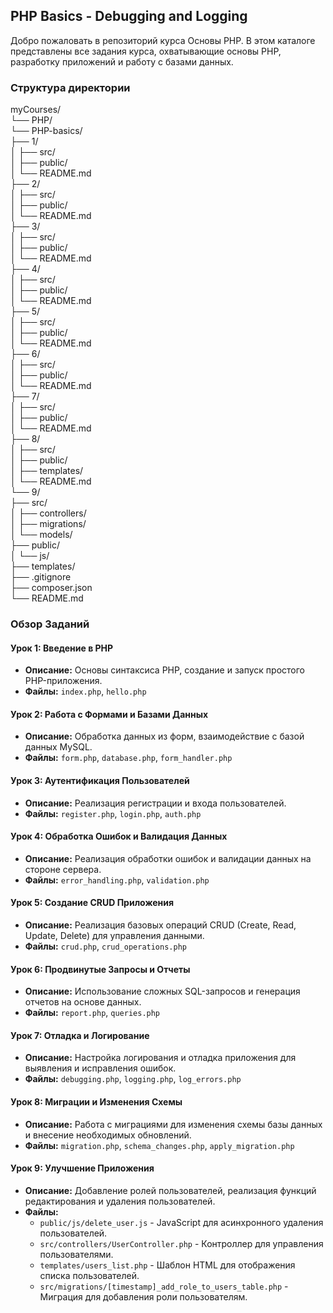 ## PHP Basics - Debugging and Logging

Добро пожаловать в репозиторий курса Основы PHP. В этом каталоге представлены все задания курса, охватывающие основы PHP, разработку приложений и работу с базами данных.

### Структура директории

myCourses/  
└── PHP/  
└── PHP-basics/  
├── 1/  
│ ├── src/  
│ ├── public/  
│ └── README.md  
├── 2/  
│ ├── src/  
│ ├── public/  
│ └── README.md  
├── 3/  
│ ├── src/  
│ ├── public/  
│ └── README.md  
├── 4/  
│ ├── src/  
│ ├── public/  
│ └── README.md  
├── 5/  
│ ├── src/  
│ ├── public/  
│ └── README.md  
├── 6/  
│ ├── src/  
│ ├── public/  
│ └── README.md  
├── 7/  
│ ├── src/  
│ ├── public/  
│ └── README.md  
├── 8/  
│ ├── src/  
│ ├── public/  
│ ├── templates/  
│ └── README.md  
└── 9/  
├── src/  
│ ├── controllers/  
│ ├── migrations/  
│ └── models/  
├── public/  
│ └── js/  
├── templates/  
├── .gitignore  
├── composer.json  
└── README.md  

### Обзор Заданий

#### Урок 1: Введение в PHP

- **Описание:** Основы синтаксиса PHP, создание и запуск простого PHP-приложения.
- **Файлы:** `index.php`, `hello.php`

#### Урок 2: Работа с Формами и Базами Данных

- **Описание:** Обработка данных из форм, взаимодействие с базой данных MySQL.
- **Файлы:** `form.php`, `database.php`, `form_handler.php`

#### Урок 3: Аутентификация Пользователей

- **Описание:** Реализация регистрации и входа пользователей.
- **Файлы:** `register.php`, `login.php`, `auth.php`

#### Урок 4: Обработка Ошибок и Валидация Данных

- **Описание:** Реализация обработки ошибок и валидации данных на стороне сервера.
- **Файлы:** `error_handling.php`, `validation.php`

#### Урок 5: Создание CRUD Приложения

- **Описание:** Реализация базовых операций CRUD (Create, Read, Update, Delete) для управления данными.
- **Файлы:** `crud.php`, `crud_operations.php`

#### Урок 6: Продвинутые Запросы и Отчеты

- **Описание:** Использование сложных SQL-запросов и генерация отчетов на основе данных.
- **Файлы:** `report.php`, `queries.php`

#### Урок 7: Отладка и Логирование

- **Описание:** Настройка логирования и отладка приложения для выявления и исправления ошибок.
- **Файлы:** `debugging.php`, `logging.php`, `log_errors.php`

#### Урок 8: Миграции и Изменения Схемы

- **Описание:** Работа с миграциями для изменения схемы базы данных и внесение необходимых обновлений.
- **Файлы:** `migration.php`, `schema_changes.php`, `apply_migration.php`

#### Урок 9: Улучшение Приложения

- **Описание:** Добавление ролей пользователей, реализация функций редактирования и удаления пользователей.
- **Файлы:**
  - `public/js/delete_user.js` - JavaScript для асинхронного удаления пользователей.
  - `src/controllers/UserController.php` - Контроллер для управления пользователями.
  - `templates/users_list.php` - Шаблон HTML для отображения списка пользователей.
  - `src/migrations/[timestamp]_add_role_to_users_table.php` - Миграция для добавления роли пользователям.
